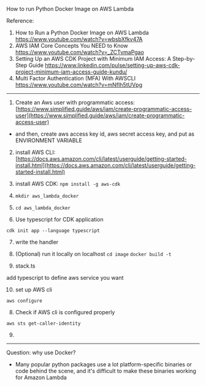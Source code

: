 How to run Python Docker Image on AWS Lambda

Reference:
1. How to Run a Python Docker Image on AWS Lambda https://www.youtube.com/watch?v=wbsbXfkv47A
2. AWS IAM Core Concepts You NEED to Know https://www.youtube.com/watch?v=_ZCTvmaPgao
3. Setting Up an AWS CDK Project with Minimum IAM Access: A Step-by-Step Guide https://www.linkedin.com/pulse/setting-up-aws-cdk-project-minimum-iam-access-guide-kundu/
3. Multi Factor Authentication (MFA) With AWSCLI https://www.youtube.com/watch?v=mNfIh5tUVpg

-----

1. Create an Aws user with programmatic access: [https://www.simplified.guide/aws/iam/create-programmatic-access-user](https://www.simplified.guide/aws/iam/create-programmatic-access-user)

- and then, create aws access key id, aws secret access key, and put as ENVIRONMENT VARIABLE

2. install AWS CLI: [https://docs.aws.amazon.com/cli/latest/userguide/getting-started-install.html](https://docs.aws.amazon.com/cli/latest/userguide/getting-started-install.html)

3. install AWS CDK: `npm install -g aws-cdk`

4. `mkdir aws_lambda_docker` 

5. ```cd aws_lambda_docker```

6. Use typescript for CDK application

```cdk init app --language typescript``` 

7. write the handler


8. (Optional) run it locally on localhost
`cd image`
`docker build -t `

9. stack.ts

add typescript to define aws service you want


10. set up AWS cli

`aws configure`



8. Check if AWS cli is configured properly

`aws sts get-caller-identity`


9.

---


Question: why use Docker?
- Many popular python packages use a lot platform-specific binaries or code behind the scene, and it's difficult to make these binaries working for Amazon Lambda